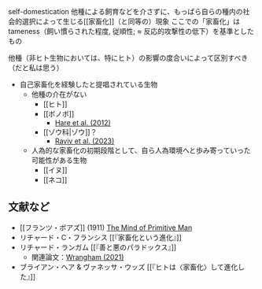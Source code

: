 
self-domestication
他種による飼育などを介さずに、もっぱら自らの種内の社会的選択によって生じる[[家畜化]]（と同等の）現象
ここでの「家畜化」はtameness（飼い慣らされた程度, 従順性; ≈ 反応的攻撃性の低下）を基準としたもの

他種（非ヒト生物においては、特にヒト）の影響の度合いによって区別すべき（だと私は思う）

- 自己家畜化を経験したと提唱されている生物
  - 他種の介在がない
	- [[ヒト]]
	- [[ボノボ]]
      - [Hare et al. (2012)](https://doi.org/10.1016/j.anbehav.2011.12.007)
	- [[ゾウ科|ゾウ]]？
      - [Raviv et al. (2023)](https://doi.org/10.1073/pnas.2208607120)
  - 人為的な家畜化の初期段階として、自ら人為環境へと歩み寄っていった可能性がある生物
    - [[イヌ]]
    - [[ネコ]]

## 文献など

- [[フランツ・ボアズ]] (1911) [The Mind of Primitive Man](https://en.wikipedia.org/wiki/The_Mind_of_Primitive_Man#cite_ref-boas1911_1-0)
- リチャード・C・フランシス [[『家畜化という進化』]]
- リチャード・ランガム [[『善と悪のパラドックス』]]
	- 関連論文：[Wrangham (2021)](https://doi.org/10.1017/ehs.2021.20)
 - ブライアン・ヘア & ヴァネッサ・ウッズ [[『ヒトは〈家畜化〉して進化した』]]